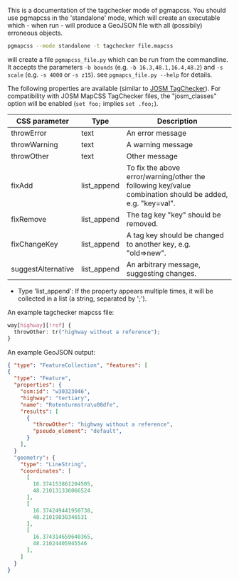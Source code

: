 This is a documentation of the tagchecker mode of pgmapcss. You should use pgmapcss in the 'standalone' mode, which will create an executable which - when run - will produce a GeoJSON file with all (possibily) erroneous objects.

```sh
pgmapcss --mode standalone -t tagchecker file.mapcss
```
will create a file `pgmapcss_file.py` which can be run from the commandline. It accepts the parameters `-b bounds` (e.g. `-b 16.3,48.1,16.4,48.2`) and `-s scale` (e.g. `-s 4000` or `-s z15`). see `pgmapcs_file.py --help` for details.

The following properties are available (similar to [JOSM TagChecker](https://josm.openstreetmap.de/wiki/Help/Validator/MapCSSTagChecker)). For compatibility with JOSM MapCSS TagChecker files, the "josm_classes" option will be enabled (`set foo;` implies `set .foo;`).

CSS parameter | Type | Description
--------------|------|---------------------------------------------------
throwError    | text | An error message
throwWarning  | text | A warning message
throwOther    | text | Other message
fixAdd        | list_append | To fix the above error/warning/other the following key/value combination should be added, e.g. "key=val".
fixRemove     | list_append | The tag key "key" should be removed.
fixChangeKey  | list_append | A tag key should be changed to another key, e.g. "old=>new".
suggestAlternative | list_append | An arbitrary message, suggesting changes.

* Type 'list_append': If the property appears multiple times, it will be collected in a list (a string, separated by ';').

An example tagchecker mapcss file:
```css
way[highway][!ref] {
  throwOther: tr("highway without a reference");
}
```

An example GeoJSON output:
```json
{ "type": "FeatureCollection", "features": [
{
  "type": "Feature",
  "properties": {
    "osm:id": "w30323046",
    "highway": "tertiary",
    "name": "Rotenturmstra\u00dfe",
    "results": [
      {
        "throwOther": "highway without a reference",
        "pseudo_element": "default",
      }
    ],
  }
  "geometry": {
    "type": "LineString",
    "coordinates": [
      [
        16.374153861204505,
        48.210131336066524
      ],
      [
        16.374249441950738,
        48.21019838346531
      ],
      [
        16.374314659640365,
        48.21024405945546
      ],
    ]
  }
}
```
